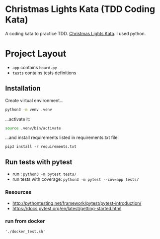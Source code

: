 # Christmas Lights Kata (TDD Coding Kata)

A coding kata to practice
TDD. [Christmas Lights Kata](https://kata-log.rocks/christmas-lights-kata).
I used python.

# Project Layout

- `app` contains `board.py`
- `tests` contains tests definitions

## Installation

Create virtual environment...

```bash
python3 -m venv .venv
```

...activate it:

```bash
source .venv/bin/activate
```

...and install requirements listed in requirements.txt file:

```
pip3 install -r requirements.txt
```

## Run tests with pytest

- run : ```python3 -m pytest tests/```
- run tests with coverage: ```python3 -m pytest --cov=app tests/```

### Resources

- <http://pythontesting.net/framework/pytest/pytest-introduction/>
- <https://docs.pytest.org/en/latest/getting-started.html>

### run from docker

```shell
'./docker_test.sh'
```
